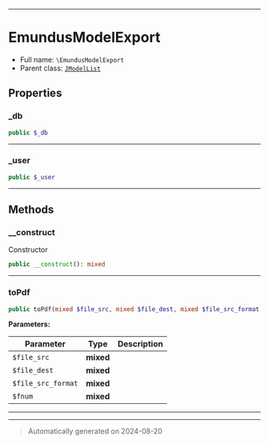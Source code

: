 ***

# EmundusModelExport





* Full name: `\EmundusModelExport`
* Parent class: [`JModelList`](./JModelList.md)



## Properties


### _db



```php
public $_db
```






***

### _user



```php
public $_user
```






***

## Methods


### __construct

Constructor

```php
public __construct(): mixed
```












***

### toPdf



```php
public toPdf(mixed $file_src, mixed $file_dest, mixed $file_src_format = null, mixed $fnum = null): mixed
```








**Parameters:**

| Parameter | Type | Description |
|-----------|------|-------------|
| `$file_src` | **mixed** |  |
| `$file_dest` | **mixed** |  |
| `$file_src_format` | **mixed** |  |
| `$fnum` | **mixed** |  |





***


***
> Automatically generated on 2024-08-20
